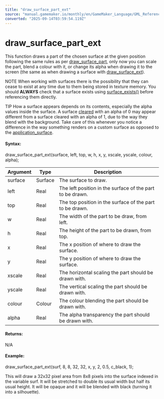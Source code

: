 ```yaml
---
title: "draw_surface_part_ext"
source: "manual.gamemaker.io/monthly/en/GameMaker_Language/GML_Reference/Drawing/Surfaces/draw_surface_part_ext.htm"
converted: "2025-09-14T03:59:54.119Z"
---
```


# draw\_surface\_part\_ext

This function draws a part of the chosen surface at the given position following the same rules as per [draw\_surface\_part](../../../../../../../GameMaker_Language/GML_Reference/Drawing/Surfaces/draw_surface_part.md), only now you can scale the part, blend a colour with it, or change its alpha when drawing it to the screen (the same as when drawing a surface with [draw\_surface\_ext](draw_surface_ext.md)).

NOTE When working with surfaces there is the possibility that they can cease to exist at any time due to them being stored in texture memory. You should **ALWAYS** check that a surface exists using [surface\_exists()](surface_exists.md) before referencing them directly.

TIP How a surface appears depends on its contents, especially the alpha values inside the surface. A surface [cleared](../Colour_And_Alpha/draw_clear_alpha.md) with an alpha of 0 may appear different from a surface cleared with an alpha of 1, due to the way they blend with the background. Take care of this whenever you notice a difference in the way something renders on a custom surface as opposed to the [application\_surface](application_surface.md).

#### Syntax:

draw\_surface\_part\_ext(surface, left, top, w, h, x, y, xscale, yscale, colour, alpha);

| Argument | Type | Description |
| --- | --- | --- |
| surface | Surface | The surface to draw. |
| left | Real | The left position in the surface of the part to be drawn. |
| top | Real | The top position in the surface of the part to be drawn. |
| w | Real | The width of the part to be draw, from left. |
| h | Real | The height of the part to be drawn, from top. |
| x | Real | The x position of where to draw the surface. |
| y | Real | The y position of where to draw the surface. |
| xscale | Real | The horizontal scaling the part should be drawn with. |
| yscale | Real | The vertical scaling the part should be drawn with. |
| colour | Colour | The colour blending the part should be drawn with. |
| alpha | Real | The alpha transparency the part should be drawn with. |

#### Returns:

N/A

#### Example:

draw\_surface\_part\_ext(surf, 8, 8, 32, 32, x, y, 2, 0.5, c\_black, 1);

This will draw a 32x32 pixel area from 8x8 pixels into the surface indexed in the variable surf. It will be stretched to double its usual width but half its usual height. It will be opaque and it will be blended with black (turning it into a silhouette).